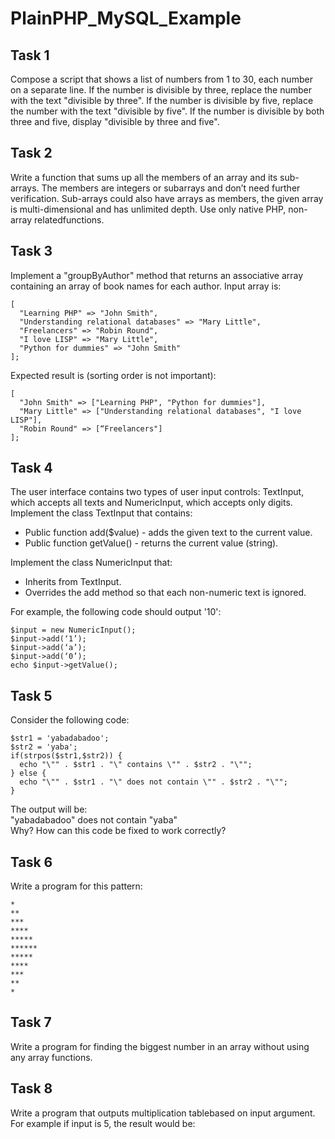 # PlainPHP_MySQL_Example

## Task 1
Compose a script that shows a list of numbers from 1 to 30, each number on a separate line. If the number is divisible by three, replace the number with the text "divisible by three". If the number is divisible by five, replace the number with the text "divisible by five". If the number is divisible by both three and five, display "divisible by three and five".

## Task 2
Write a function that sums up all the members of an array and its sub-arrays. The members are  integers  or  subarrays  and  don’t  need  further  verification.  Sub-arrays  could  also  have arrays as members, the given array is multi-dimensional and has unlimited depth. Use only native PHP, non-array relatedfunctions.

## Task 3
Implement a "groupByAuthor" method that returns an associative array containing an array of book names for each author. Input array is:
```
[
  "Learning PHP" => "John Smith",
  "Understanding relational databases" => "Mary Little",
  "Freelancers" => "Robin Round", 
  "I love LISP" => "Mary Little",
  "Python for dummies" => "John Smith"
];
```
Expected result is (sorting order is not important):
```
[
  "John Smith" => ["Learning PHP", "Python for dummies"],
  "Mary Little" => ["Understanding relational databases", "I love LISP"],
  "Robin Round" => [“Freelancers"]
];
```

## Task 4
The  user  interface  contains  two  types  of  user  input  controls: TextInput,  which  accepts  all texts and NumericInput, which accepts only digits. Implement the class TextInput that contains:
- Public function add($value) - adds the given text to the current value.
- Public function getValue() - returns the current value (string).

Implement the class NumericInput that:
- Inherits from TextInput.
- Overrides the add method so that each non-numeric text is ignored.

For example, the following code should output '10':
```
$input = new NumericInput();
$input->add(‘1’);
$input->add(‘a’);
$input->add(‘0’);
echo $input->getValue();
```

## Task 5
Consider the following code:
```
$str1 = 'yabadabadoo';
$str2 = 'yaba';
if(strpos($str1,$str2)) { 
  echo "\"" . $str1 . "\" contains \"" . $str2 . "\"";
} else {
  echo "\"" . $str1 . "\" does not contain \"" . $str2 . "\"";
}
```
The output will be:\
"yabadabadoo" does not contain "yaba"\
Why? How can this code be fixed to work correctly?

## Task 6
Write a program for this pattern:
```
*
**
***
****
*****
******
*****
****
***
**
*
```
## Task 7
Write a program for finding the biggest number in an array without using any array functions.

## Task 8
Write a program that outputs multiplication tablebased on input argument. For example if input is 5, the result would be:
